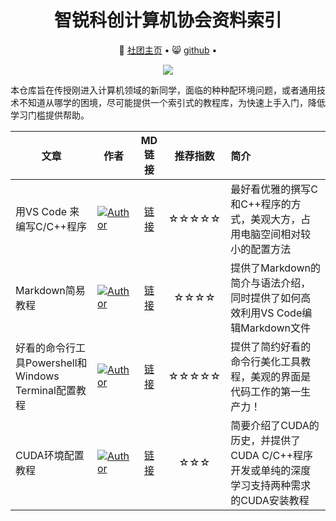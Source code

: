 <div align="center">
  <h1>智锐科创计算机协会资料索引</h1>
  <p align="center">
    &#128195 <a href="https://unicov.cn/scu/">社团主页</a> • 
    &#128568; <a href="https://github.com/scu-covariant">github</a> • 
  </p>
</div>
<p align="center">
  <img src="https://github.com/zhangbihan999/CSGuidance/blob/main/imgs/%E5%8D%8F%E4%BC%9A%E6%A0%87%E5%BF%97.png">
</p>

本仓库旨在传授刚进入计算机领域的新同学，面临的种种配环境问题，或者通用技术不知道从哪学的困境，尽可能提供一个索引式的教程库，为快速上手入门，降低学习门槛提供帮助。

|文章|作者|MD链接|推荐指数|简介|
|-|-|:-:|:-:|:-|
|用VS Code 来编写C/C++程序|[![Author](https://img.shields.io/badge/Github-晴霾-blue?logo=github)](https://github.com/sunnyhaze/) | [链接](VSCode编译C++环境-Windows/VSCode编译C++环境配置.md)|☆☆☆☆☆|最好看优雅的撰写C和C++程序的方式，美观大方，占用电脑空间相对较小的配置方法|
|Markdown简易教程|[![Author](https://img.shields.io/badge/Github-晴霾-blue?logo=github)](https://github.com/sunnyhaze/) |[链接](markdown简易教程/我的Markdown教程.md)|☆☆☆☆|提供了Markdown的简介与语法介绍，同时提供了如何高效利用VS Code编辑Markdown文件|
|好看的命令行工具Powershell和Windows Terminal配置教程|[![Author](https://img.shields.io/badge/Github-晴霾-blue?logo=github)](https://github.com/sunnyhaze/) |[链接](好看的Windows%20Terminal%20与Powershell%207/WindowsTerminal配置教程.md)|☆☆☆☆☆|提供了简约好看的命令行美化工具教程，美观的界面是代码工作的第一生产力！|
|CUDA环境配置教程|[![Author](https://img.shields.io/badge/Github-晴霾-blue?logo=github)](https://github.com/sunnyhaze/) |[链接](CUDA环境配置教程/CUDA环境配置教程.md)|☆☆☆|简要介绍了CUDA的历史，并提供了CUDA C/C++程序开发或单纯的深度学习支持两种需求的CUDA安装教程|
